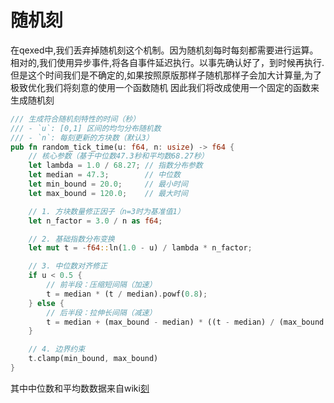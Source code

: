 # 随机刻
在qexed中,我们丢弃掉随机刻这个机制。因为随机刻每时每刻都需要进行运算。
相对的,我们使用异步事件,将各自事件延迟执行。以事先确认好了，到时候再执行.
但是这个时间我们是不确定的,如果按照原版那样子随机那样子会加大计算量,为了极致优化我们将刻意的使用一个函数随机
因此我们将改成使用一个固定的函数来生成随机刻

```rust
/// 生成符合随机刻特性的时间（秒）
/// - `u`: [0,1] 区间的均匀分布随机数
/// - `n`: 每刻更新的方块数（默认3）
pub fn random_tick_time(u: f64, n: usize) -> f64 {
    // 核心参数（基于中位数47.3秒和平均数68.27秒）
    let lambda = 1.0 / 68.27; // 指数分布参数
    let median = 47.3;        // 中位数
    let min_bound = 20.0;     // 最小时间
    let max_bound = 120.0;    // 最大时间

    // 1. 方块数量修正因子（n=3时为基准值1）
    let n_factor = 3.0 / n as f64;

    // 2. 基础指数分布变换
    let mut t = -f64::ln(1.0 - u) / lambda * n_factor;

    // 3. 中位数对齐修正
    if u < 0.5 {
        // 前半段：压缩短间隔（加速）
        t = median * (t / median).powf(0.8);
    } else {
        // 后半段：拉伸长间隔（减速）
        t = median + (max_bound - median) * ((t - median) / (max_bound - median)).powf(1.2);
    }

    // 4. 边界约束
    t.clamp(min_bound, max_bound)
}
```

其中中位数和平均数数据来自wiki[刻](https://zh.minecraft.wiki/w/%E5%88%BB?variant=zh-cn#%E9%9A%8F%E6%9C%BA%E5%88%BB)
